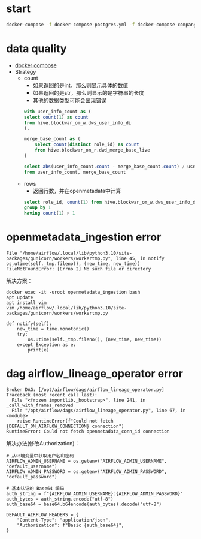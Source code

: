 # start
```bash
docker-compose -f docker-compose-postgres.yml -f docker-compose-company.yml up -d
```

# data quality
+ [docker compose](https://github.com/open-metadata/OpenMetadata/releases)
+ Strategy
    + count
        + 如果返回的是int，那么则显示具体的数值
        + 如果返回的是str，那么则显示的是字符串的长度
        + 其他的数据类型可能会出现错误
        ```sql
        with user_info_count as (
        select count(1) as count
        from hive.blockwar_om_w.dws_user_info_di
        ),

        merge_base_count as (
            select count(distinct role_id) as count
            from hive.blockwar_om_r.dwd_merge_base_live
        )

        select abs(user_info_count.count - merge_base_count.count) / user_info_count.count * 1000 as result
        from user_info_count, merge_base_count

        ```
    + rows
        + 返回行数，并在openmetadata中计算
        ```sql
        select role_id, count(1) from hive.blockwar_om_w.dws_user_info_di
        group by 1
        having count(1) > 1
        ```

# openmetadata_ingestion error
```
File "/home/airflow/.local/lib/python3.10/site-packages/gunicorn/workers/workertmp.py", line 45, in notify
os.utime(self._tmp.fileno(), (new_time, new_time))
FileNotFoundError: [Errno 2] No such file or directory
```
解决方案：
```
docker exec -it -uroot openmetadata_ingestion bash
apt update
apt install vim
vim /home/airflow/.local/lib/python3.10/site-packages/gunicorn/workers/workertmp.py
```

```
def notify(self):
    new_time = time.monotonic()
    try:
        os.utime(self._tmp.fileno(), (new_time, new_time))
    except Exception as e:
        print(e)
```

# dag airflow_lineage_operator error
```
Broken DAG: [/opt/airflow/dags/airflow_lineage_operator.py]
Traceback (most recent call last):
  File "<frozen importlib._bootstrap>", line 241, in _call_with_frames_removed
  File "/opt/airflow/dags/airflow_lineage_operator.py", line 67, in <module>
    raise RuntimeError(f"Could not fetch {DEFAULT_OM_AIRFLOW_CONNECTION} connection")
RuntimeError: Could not fetch openmetadata_conn_id connection
```
解决办法(修改Authorization)：
```
# 从环境变量中获取用户名和密码
AIRFLOW_ADMIN_USERNAME = os.getenv("AIRFLOW_ADMIN_USERNAME", "default_username")
AIRFLOW_ADMIN_PASSWORD = os.getenv("AIRFLOW_ADMIN_PASSWORD", "default_password")

# 基本认证的 Base64 编码
auth_string = f"{AIRFLOW_ADMIN_USERNAME}:{AIRFLOW_ADMIN_PASSWORD}"
auth_bytes = auth_string.encode("utf-8")
auth_base64 = base64.b64encode(auth_bytes).decode("utf-8")

DEFAULT_AIRFLOW_HEADERS = {
    "Content-Type": "application/json",
    "Authorization": f"Basic {auth_base64}",
}
```
